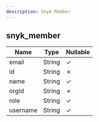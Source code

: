 ```yaml
---
description: Snyk Member
---
```

snyk_member
-----------

| **Name** | **Type** | **Nullable** |
| -------- | -------- | ------------ |
| email    | String   | &check;      |
| id       | String   | &cross;      |
| name     | String   | &check;      |
| orgId    | String   | &cross;      |
| role     | String   | &check;      |
| username | String   | &check;      |
